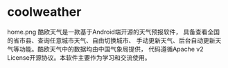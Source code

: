 # coolweather
home.png
酷欧天气是一款基于Android端开源的天气预报软件，
具备查看全国的省市县、查询任意城市天气、自由切换城市、
手动更新天气、后台自动更新天气等功能。酷欧天气中的数据均由中国气象局提供，
代码遵循Apache v2 License开源协议。本软件主要作为学习和交流使用。